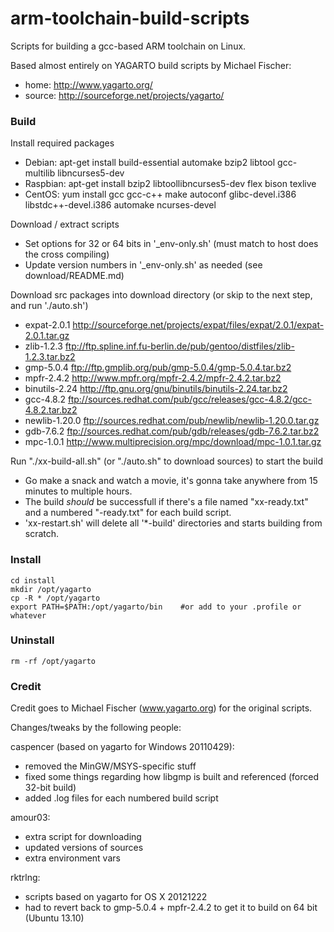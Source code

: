 # arm-toolchain-build-scripts

Scripts for building a gcc-based ARM toolchain on Linux.

Based almost entirely on YAGARTO build scripts by Michael Fischer: 

   - home: http://www.yagarto.org/
   - source: http://sourceforge.net/projects/yagarto/

### Build

Install required packages

   - Debian: apt-get install build-essential automake bzip2 libtool gcc-multilib libncurses5-dev
   - Raspbian: apt-get install bzip2 libtoollibncurses5-dev flex bison texlive
   - CentOS: yum install gcc gcc-c++ make autoconf glibc-devel.i386 libstdc++-devel.i386 automake ncurses-devel

Download / extract scripts

   - Set options for 32 or 64 bits in '_env-only.sh' (must match to host does the cross compiling)
   - Update version numbers in '_env-only.sh' as needed (see download/README.md)

Download src packages into download directory (or skip to the next step, and run './auto.sh')

   - expat-2.0.1 http://sourceforge.net/projects/expat/files/expat/2.0.1/expat-2.0.1.tar.gz
   - zlib-1.2.3 ftp://ftp.spline.inf.fu-berlin.de/pub/gentoo/distfiles/zlib-1.2.3.tar.bz2
   - gmp-5.0.4 ftp://ftp.gmplib.org/pub/gmp-5.0.4/gmp-5.0.4.tar.bz2
   - mpfr-2.4.2 http://www.mpfr.org/mpfr-2.4.2/mpfr-2.4.2.tar.bz2
   - binutils-2.24  http://ftp.gnu.org/gnu/binutils/binutils-2.24.tar.bz2
   - gcc-4.8.2 ftp://sources.redhat.com/pub/gcc/releases/gcc-4.8.2/gcc-4.8.2.tar.bz2
   - newlib-1.20.0 ftp://sources.redhat.com/pub/newlib/newlib-1.20.0.tar.gz
   - gdb-7.6.2 ftp://sources.redhat.com/pub/gdb/releases/gdb-7.6.2.tar.bz2
   - mpc-1.0.1 http://www.multiprecision.org/mpc/download/mpc-1.0.1.tar.gz

Run "./xx-build-all.sh" (or "./auto.sh" to download sources) to start the build
   - Go make a snack and watch a movie, it's gonna take anywhere from 15 minutes to multiple hours.
   - The build *should* be successfull if there's a file named "xx-ready.txt" and a numbered "-ready.txt" for each build script.
   - 'xx-restart.sh' will delete all '*-build' directories and starts building from scratch.

### Install

    cd install
    mkdir /opt/yagarto
    cp -R * /opt/yagarto
    export PATH=$PATH:/opt/yagarto/bin    #or add to your .profile or whatever

### Uninstall

    rm -rf /opt/yagarto

### Credit

Credit goes to Michael Fischer (www.yagarto.org) for the original scripts. 

Changes/tweaks by the following people:

caspencer (based on yagarto for Windows 20110429):
- removed the MinGW/MSYS-specific stuff
- fixed some things regarding how libgmp is built and referenced (forced 32-bit build)
- added .log files for each numbered build script

amour03:
- extra script for downloading
- updated versions of sources
- extra environment vars

rktrlng:
- scripts based on yagarto for OS X 20121222
- had to revert back to gmp-5.0.4 + mpfr-2.4.2 to get it to build on 64 bit (Ubuntu 13.10)

